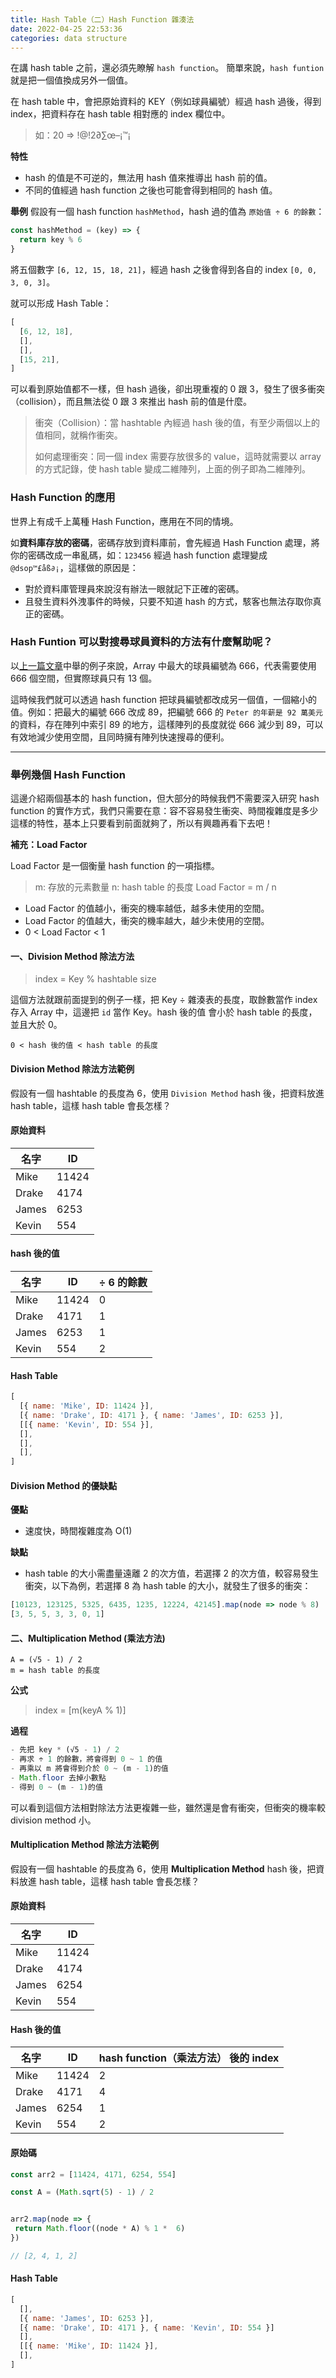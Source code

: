 ```yaml
---
title: Hash Table（二）Hash Function 雜湊法
date: 2022-04-25 22:53:36
categories: data structure
---
```

在講 hash table 之前，還必須先瞭解 `hash function`。
簡單來說，`hash funtion` 就是把一個值換成另外一個值。

在 hash table 中，會把原始資料的 KEY（例如球員編號）經過 hash 過後，得到 index，把資料存在 hash table 相對應的 index 欄位中。

>如：20 => !@!2∂∑œ–¡™¡

**特性**
- hash 的值是不可逆的，無法用 hash 值來推導出 hash 前的值。
- 不同的值經過 hash function 之後也可能會得到相同的 hash 值。

**舉例**
假設有一個 hash function `hashMethod`，hash 過的值為 `原始值 ÷ 6 的餘數`：
```js
const hashMethod = (key) => {
  return key % 6
}
```

將五個數字 `[6, 12, 15, 18, 21]`，經過 hash 之後會得到各自的 index `[0, 0, 3, 0, 3]`。

就可以形成 Hash Table：
```js
[
  [6, 12, 18],
  [],
  [],
  [15, 21],
]
```

可以看到原始值都不一樣，但 hash 過後，卻出現重複的 0 跟 3，發生了很多衝突（collision），而且無法從 0 跟 3 來推出 hash 前的值是什麼。

>衝突（Collision）：當 hashtable 內經過 hash 後的值，有至少兩個以上的值相同，就稱作衝突。
>
>如何處理衝突：同一個 index 需要存放很多的 value，這時就需要以 array 的方式記錄，使 hash table 變成二維陣列，上面的例子即為二維陣列。

### Hash Function 的應用

世界上有成千上萬種 Hash Function，應用在不同的情境。

如**資料庫存放的密碼**，密碼存放到資料庫前，會先經過 Hash Function 處理，將你的密碼改成一串亂碼，如：`123456` 經過 hash function 處理變成 `@dsop™£åß∂¡`，這樣做的原因是：

- 對於資料庫管理員來說沒有辦法一眼就記下正確的密碼。
- 且發生資料外洩事件的時候，只要不知道 hash 的方式，駭客也無法存取你真正的密碼。

### Hash Funtion 可以對搜尋球員資料的方法有什麼幫助呢？

以[上一篇文章](http://localhost:4000/blog.rock070/2022/04/22/hash-table-1/#%E4%BA%8C%E3%80%81%E4%BD%BF%E7%B7%A8%E8%99%9F%E8%88%87%E7%B4%A2%E5%BC%95%E7%9B%B8%E5%90%8C%EF%BC%9A)中舉的例子來說，Array 中最大的球員編號為 666，代表需要使用 666 個空間，但實際球員只有 13 個。

這時候我們就可以透過 hash function 把球員編號都改成另一個值，一個縮小的值。例如：把最大的編號 666 改成 89，把編號 666	的 `Peter 的年薪是 92 萬美元` 的資料，存在陣列中索引 89 的地方，這樣陣列的長度就從 666 減少到 89，可以有效地減少使用空間，且同時擁有陣列快速搜尋的便利。

---

### **舉例幾個 Hash Function**

這邊介紹兩個基本的 hash function，但大部分的時候我們不需要深入研究 hash function 的實作方式，我們只需要在意：容不容易發生衝突、時間複雜度是多少這樣的特性，基本上只要看到前面就夠了，所以有興趣再看下去吧！

**補充：Load Factor**

Load Factor 是一個衡量 hash function 的一項指標。

>m: 存放的元素數量
>n: hash table 的長度
>Load Factor = m / n

- Load Factor 的值越小，衝突的機率越低，越多未使用的空間。
- Load Factor 的值越大，衝突的機率越大，越少未使用的空間。
- 0 < Load Factor < 1

#### **一、Division Method 除法方法**

>index = Key % hashtable size 

這個方法就跟前面提到的例子一樣，把 Key ÷ 雜湊表的長度，取餘數當作 index 存入 Array 中，這邊把 `id` 當作 Key。hash 後的值 會小於 hash table 的長度，並且大於 0。
```
0 < hash 後的值 < hash table 的長度
```

#### Division Method 除法方法範例

假設有一個 hashtable 的長度為 6，使用 `Division Method` hash 後，把資料放進 hash table，這樣 hash table 會長怎樣？

#### **原始資料**

| 名字 | ID |
| ----- | ----- |
| Mike  |  11424 |
| Drake  |  4174 |
| James  |  6253 |
| Kevin  |  554 |

#### **hash 後的值**

| 名字    |   ID   | ÷ 6 的餘數 |
|  ----- |  ----- |   -----   |
| Mike   |  11424 |     0     |
| Drake  |  4171  |     1     |
| James  |  6253  |     1     |
| Kevin  |  554   |     2     |

#### **Hash Table**
```js
[
  [{ name: 'Mike', ID: 11424 }],
  [{ name: 'Drake', ID: 4171 }, { name: 'James', ID: 6253 }],
  [[{ name: 'Kevin', ID: 554 }],
  [],
  [],
  [],
]
```

#### Division Method 的優缺點

**優點**

- 速度快，時間複雜度為 O(1)

**缺點**

- hash table 的大小需盡量遠離 2 的次方值，若選擇 2 的次方值，較容易發生衝突，以下為例，若選擇 8 為 hash table 的大小，就發生了很多的衝突：

```js
[10123, 123125, 5325, 6435, 1235, 12224, 42145].map(node => node % 8)
[3, 5, 5, 3, 3, 0, 1]
```

#### **二、Multiplication Method (乘法方法)**

```
A = (√5 - 1) / 2
m = hash table 的長度
```
**公式**

>index = [m(keyA % 1)]

**過程**
```js
- 先把 key * (√5 - 1) / 2
- 再求 ÷ 1 的餘數，將會得到 0 ~ 1 的值
- 再乘以 m 將會得到介於 0 ~ (m - 1)的值
- Math.floor 去掉小數點
- 得到 0 ~ (m - 1)的值
```

可以看到這個方法相對除法方法更複雜一些，雖然還是會有衝突，但衝突的機率較 division method 小。

#### Multiplication Method 除法方法範例

假設有一個 hashtable 的長度為 6，使用 **Multiplication Method** hash 後，把資料放進 hash table，這樣 hash table 會長怎樣？

#### **原始資料**
| 名字 | ID |
| ----- | ----- |
| Mike  |  11424 |
| Drake  |  4174 |
| James  |  6254 |
| Kevin  |  554 |

#### **Hash 後的值**
| 名字    |   ID   | hash function（乘法方法） 後的 index |
|  ----- |  ----- |   -----   |
| Mike   |  11424 |     2     |
| Drake  |  4171  |     4     |
| James  |  6254  |     1     |
| Kevin  |  554   |     2     |

#### **原始碼**
```js
const arr2 = [11424, 4171, 6254, 554]

const A = (Math.sqrt(5) - 1) / 2


arr2.map(node => {
 return Math.floor((node * A) % 1 *  6)
})

// [2, 4, 1, 2]
```

#### **Hash Table**
```js
[
  [],
  [{ name: 'James', ID: 6253 }],
  [{ name: 'Drake', ID: 4171 }, { name: 'Kevin', ID: 554 }]
  [],
  [[{ name: 'Mike', ID: 11424 }],
  [],
]
```

